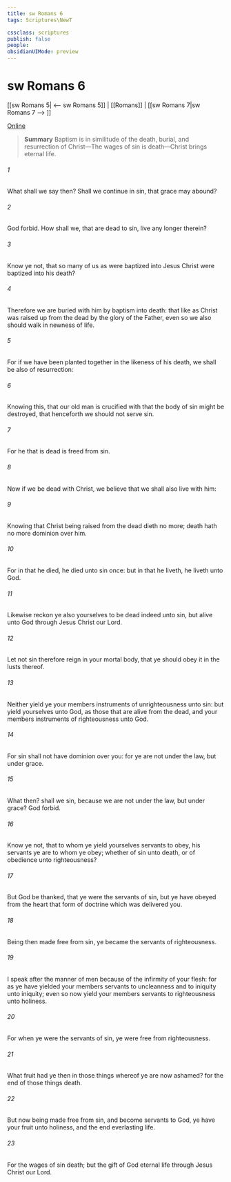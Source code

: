 ```yaml
---
title: sw Romans 6
tags: Scriptures\NewT

cssclass: scriptures
publish: false
people:
obsidianUIMode: preview
---
```


# sw Romans 6
[[sw Romans 5| <-- sw Romans 5]] | [[Romans]] | [[sw Romans 7|sw Romans 7 --> ]]

[Online](https://churchofjesuschrist.org/study/scriptures/nt/rom/6?lang=eng)

> __Summary__
Baptism is in similitude of the death, burial, and resurrection of Christ—The wages of sin is death—Christ brings eternal life.

###### 1 
What shall we say then? Shall we continue in sin, that grace may abound?

###### 2 
God forbid. How shall we, that are dead to sin, live any longer therein?

###### 3 
Know ye not, that so many of us as were baptized into Jesus Christ were baptized into his death?

###### 4 
Therefore we are buried with him by baptism into death: that like as Christ was raised up from the dead by the glory of the Father, even so we also should walk in newness of life.

###### 5 
For if we have been planted together in the likeness of his death, we shall be also  of  resurrection:

###### 6 
Knowing this, that our old man is crucified with  that the body of sin might be destroyed, that henceforth we should not serve sin.

###### 7 
For he that is dead is freed from sin.

###### 8 
Now if we be dead with Christ, we believe that we shall also live with him:

###### 9 
Knowing that Christ being raised from the dead dieth no more; death hath no more dominion over him.

###### 10 
For in that he died, he died unto sin once: but in that he liveth, he liveth unto God.

###### 11 
Likewise reckon ye also yourselves to be dead indeed unto sin, but alive unto God through Jesus Christ our Lord.

###### 12 
Let not sin therefore reign in your mortal body, that ye should obey it in the lusts thereof.

###### 13 
Neither yield ye your members  instruments of unrighteousness unto sin: but yield yourselves unto God, as those that are alive from the dead, and your members  instruments of righteousness unto God.

###### 14 
For sin shall not have dominion over you: for ye are not under the law, but under grace.

###### 15 
What then? shall we sin, because we are not under the law, but under grace? God forbid.

###### 16 
Know ye not, that to whom ye yield yourselves servants to obey, his servants ye are to whom ye obey; whether of sin unto death, or of obedience unto righteousness?

###### 17 
But God be thanked, that ye were the servants of sin, but ye have obeyed from the heart that form of doctrine which was delivered you.

###### 18 
Being then made free from sin, ye became the servants of righteousness.

###### 19 
I speak after the manner of men because of the infirmity of your flesh: for as ye have yielded your members servants to uncleanness and to iniquity unto iniquity; even so now yield your members servants to righteousness unto holiness.

###### 20 
For when ye were the servants of sin, ye were free from righteousness.

###### 21 
What fruit had ye then in those things whereof ye are now ashamed? for the end of those things  death.

###### 22 
But now being made free from sin, and become servants to God, ye have your fruit unto holiness, and the end everlasting life.

###### 23 
For the wages of sin  death; but the gift of God  eternal life through Jesus Christ our Lord.

